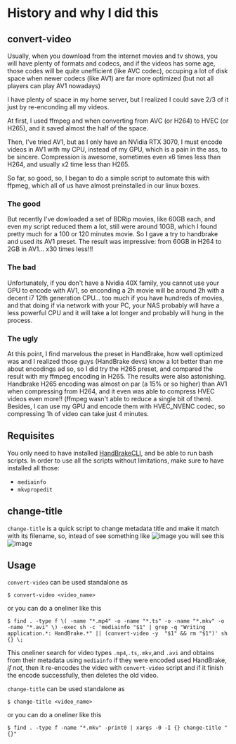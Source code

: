  # History and why I did this
 
## convert-video
Usually, when you download from the internet movies and tv shows, you will have plenty of formats and codecs, and if the videos has some age, those codes will be quite unefficient (like AVC codec), occuping a lot of disk space when newer codecs (like AV1) are far more optimized (but not all players can play AV1 nowadays)

I have plenty of space in my home server, but I realized I could save 2/3 of it just by re-enconding all my videos.

At first, I used ffmpeg and when converting from AVC (or H264) to HVEC (or H265), and it saved almost the half of the space.

Then, I've tried AV1, but as I only have an NVidia RTX 3070, I must encode videos in AV1 with my CPU, instead of my GPU, which is a pain in the ass, to be sincere. Compression is awesome, sometimes even x6 times less than H264, and usually x2 time less than H265.

So far, so good, so, I began to do a simple script to automate this with ffpmeg, which all of us have almost preinstalled in our linux boxes.

### The good

But recently I've dowloaded a set of BDRip movies, like 60GB each, and even my script reduced them a lot, still were around 10GB, which I found pretty much for a 100 or 120 minutes movie. So I gave a try to handbrake and used its AV1 preset. The result was impressive: from 60GB in H264 to 2GB in AV1... x30 times less!!!

### The bad

Unfortunately, if you don't have a Nvidia 40X family, you cannot use your GPU to encode with AV1, so enconding a 2h movie will be around 2h with a decent i7 12th generation CPU... too much if you have hundreds of movies, and that doing if via network with your PC, your NAS probably will have a less powerful CPU and it will take a lot longer and probably will hung in the process.

### The ugly

At this point, I find marvelous the preset in HandBrake, how well optimized was and I realized those guys (HandBrake devs) know a lot better than me about encodings ad so, so I did try the H265 preset, and compared the result with my ffmpeg encoding in H265. The results were also astonishing. Handbrake H265 encoding was almost on par (a 15% or so higher) than AV1 when compressing from H264, and it even was able to compress HVEC videos even more!! (ffmpeg wasn't able to reduce a single bit of them). Besides, I can use my GPU and encode them with HVEC_NVENC codec, so compressing 1h of video can take just 4 minutes.

## Requisites

You only need to have installed [HandBrakeCLI](https://handbrake.fr/downloads2.php), and be able to run bash scripts.
In order to use all the scripts without limitations, make sure to have installed all those:
 - `mediainfo`
 - `mkvpropedit`

## change-title
`change-title` is a quick script to change metadata title and make it match with its filename, so, intead of see something like
![image](https://github.com/user-attachments/assets/8d1019f0-e931-49cc-8770-2195a7e9ad17)
you will see this
![image](https://github.com/user-attachments/assets/ead048a4-79ae-47a6-a64f-60e8571709a5)


## Usage
`convert-video` can be used standalone as
 
```
$ convert-video <video_name>
```
or you can do a oneliner like this
```
$ find . -type f \( -name "*.mp4" -o -name "*.ts" -o -name "*.mkv" -o -name "*.avi" \) -exec sh -c 'mediainfo "$1" | grep -q "Writing application.*: HandBrake.*" || (convert-video -y  "$1" && rm "$1")' sh {} \;
```
This oneliner search for video types `.mp4`,`.ts`,`.mkv`,and `.avi` and obtains from their metadata using `mediainfo` if they were encoded used HandBrake, *if not*, then it re-encodes the video with `convert-video` script and if it finish the encode successfully, then deletes the old video.

`change-title` can be used standalone as
```
$ change-title <video_name>
```
or you can do a oneliner like this
```
$ find . -type f -name "*.mkv" -print0 | xargs -0 -I {} change-title "{}"
```

